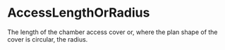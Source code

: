 AccessLengthOrRadius
====================

The length of the chamber access cover or, where the plan shape of the cover is circular, the radius.
